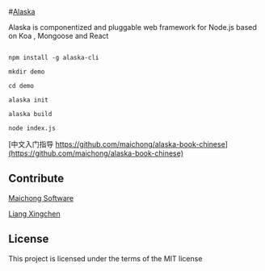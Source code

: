 #[Alaska](https://github.com/maichong/alaska)

Alaska is componentized and pluggable web framework for Node.js based on Koa , Mongoose and React

```

npm install -g alaska-cli

mkdir demo

cd demo

alaska init

alaska build

node index.js

```

[中文入门指导 https://github.com/maichong/alaska-book-chinese](https://github.com/maichong/alaska-book-chinese)

## Contribute

[Maichong Software](http://maichong.it)

[Liang Xingchen](https://github.com/liangxingchen)

## License

This project is licensed under the terms of the MIT license
